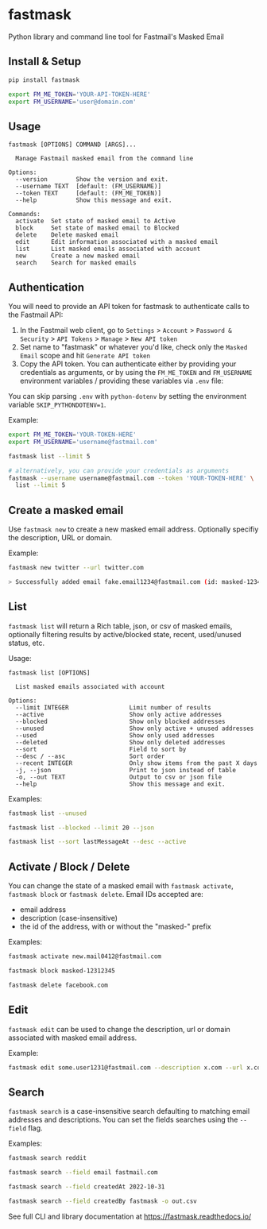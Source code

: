 # fastmask

Python library and command line tool for Fastmail's Masked Email

## Install & Setup

```bash
pip install fastmask

export FM_ME_TOKEN='YOUR-API-TOKEN-HERE'
export FM_USERNAME='user@domain.com'
```

## Usage

```text
fastmask [OPTIONS] COMMAND [ARGS]...

  Manage Fastmail masked email from the command line

Options:
  --version        Show the version and exit.
  --username TEXT  [default: (FM_USERNAME)]
  --token TEXT     [default: (FM_ME_TOKEN)]
  --help           Show this message and exit.

Commands:
  activate  Set state of masked email to Active
  block     Set state of masked email to Blocked
  delete    Delete masked email
  edit      Edit information associated with a masked email
  list      List masked emails associated with account
  new       Create a new masked email
  search    Search for masked emails
```

## Authentication

You will need to provide an API token for fastmask to authenticate calls to the Fastmail API:

1. In the Fastmail web client, go to `Settings` > `Account` > `Password & Security` > `API Tokens` > `Manage` > `New API token`
2. Set name to "fastmask" or whatever you'd like, check only the `Masked Email` scope and hit `Generate API token`
3. Copy the API token. You can authenticate either by providing your credentials as arguments, or by using the `FM_ME_TOKEN` and `FM_USERNAME` environment variables / providing these variables via `.env` file:

You can skip parsing `.env` with `python-dotenv` by setting the environment variable `SKIP_PYTHONDOTENV=1`.

Example:

```bash
export FM_ME_TOKEN='YOUR-TOKEN-HERE'
export FM_USERNAME='username@fastmail.com'

fastmask list --limit 5

# alternatively, you can provide your credentials as arguments
fastmask --username username@fastmail.com --token 'YOUR-TOKEN-HERE' \
  list --limit 5
```

## Create a masked email

Use `fastmask new` to create a new masked email address. Optionally specifiy the description, URL or domain.

Example:

```bash
fastmask new twitter --url twitter.com

> Successfully added email fake.email1234@fastmail.com (id: masked-12345678)
```

## List

`fastmask list` will return a Rich table, json, or csv of masked emails, optionally filtering results by active/blocked state, recent, used/unused status, etc.

Usage:

```text
fastmask list [OPTIONS]

  List masked emails associated with account

Options:
  --limit INTEGER                 Limit number of results
  --active                        Show only active addresses
  --blocked                       Show only blocked addresses
  --unused                        Show only active + unused addresses
  --used                          Show only used addresses
  --deleted                       Show only deleted addresses
  --sort                          Field to sort by
  --desc / --asc                  Sort order
  --recent INTEGER                Only show items from the past X days
  -j, --json                      Print to json instead of table
  -o, --out TEXT                  Output to csv or json file
  --help                          Show this message and exit.
```

Examples:

```bash
fastmask list --unused
```

```bash
fastmask list --blocked --limit 20 --json
```

```bash
fastmask list --sort lastMessageAt --desc --active
```

## Activate / Block / Delete

You can change the state of a masked email with `fastmask activate`, `fastmask block` or `fastmask delete`. Email IDs accepted are:
  
- email address
- description (case-insensitive)
- the id of the address, with or without the "masked-" prefix

Examples:

```bash
fastmask activate new.mail0412@fastmail.com
```

```bash
fastmask block masked-12312345
```

```bash
fastmask delete facebook.com
```

## Edit

`fastmask edit` can be used to change the description, url or domain associated with masked email address.

Example:

```bash
fastmask edit some.user1231@fastmail.com --description x.com --url x.com
```

## Search

`fastmask search` is a case-insensitive search defaulting to matching email addresses and descriptions. You can set the fields searches using the `--field` flag.

Examples:

```bash
fastmask search reddit
```

```bash
fastmask search --field email fastmail.com
```

```bash
fastmask search --field createdAt 2022-10-31
```

```bash
fastmask search --field createdBy fastmask -o out.csv
```

See full CLI and library documentation at https://fastmask.readthedocs.io/
